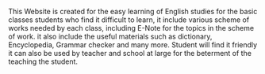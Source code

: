 This Website is created for the easy learning of English studies for the basic classes students who find it difficult to learn, it include various scheme of works needed by each class, including E-Note for the topics in the scheme of work.
it also include the useful materials such as dictionary, Encyclopedia, Grammar checker and many more.
Student will find it friendly
it can also be used by teacher and school at large for the beterment of the teaching the student.
